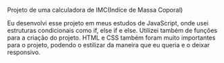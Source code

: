 Projeto de uma calculadora de IMC(Indíce de Massa Coporal)

Eu desenvolvi esse projeto em meus estudos de JavaScript, onde usei estruturas condicionais como if, else if e else.
Utilizei também de funções para a criação do projeto. 
HTML e CSS também foram muito importantes para o projeto, podendo o estilizar da maneira que eu queria e o deixar responsivo.
